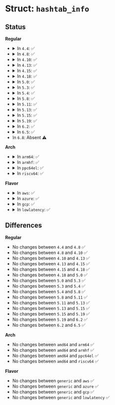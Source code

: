 # Struct: <code>hashtab_info</code>

## Status
<b>Regular</b>
<ul>
<li>
<details>
<summary>In <code>4.4</code>: ✅</summary>

```c
struct hashtab_info {
    u32 slots_used;
    u32 max_chain_len;
};
```
</details>
</li>
<li>
<details>
<summary>In <code>4.8</code>: ✅</summary>

```c
struct hashtab_info {
    u32 slots_used;
    u32 max_chain_len;
};
```
</details>
</li>
<li>
<details>
<summary>In <code>4.10</code>: ✅</summary>

```c
struct hashtab_info {
    u32 slots_used;
    u32 max_chain_len;
};
```
</details>
</li>
<li>
<details>
<summary>In <code>4.13</code>: ✅</summary>

```c
struct hashtab_info {
    u32 slots_used;
    u32 max_chain_len;
};
```
</details>
</li>
<li>
<details>
<summary>In <code>4.15</code>: ✅</summary>

```c
struct hashtab_info {
    u32 slots_used;
    u32 max_chain_len;
};
```
</details>
</li>
<li>
<details>
<summary>In <code>4.18</code>: ✅</summary>

```c
struct hashtab_info {
    u32 slots_used;
    u32 max_chain_len;
};
```
</details>
</li>
<li>
<details>
<summary>In <code>5.0</code>: ✅</summary>

```c
struct hashtab_info {
    u32 slots_used;
    u32 max_chain_len;
};
```
</details>
</li>
<li>
<details>
<summary>In <code>5.3</code>: ✅</summary>

```c
struct hashtab_info {
    u32 slots_used;
    u32 max_chain_len;
};
```
</details>
</li>
<li>
<details>
<summary>In <code>5.4</code>: ✅</summary>

```c
struct hashtab_info {
    u32 slots_used;
    u32 max_chain_len;
};
```
</details>
</li>
<li>
<details>
<summary>In <code>5.8</code>: ✅</summary>

```c
struct hashtab_info {
    u32 slots_used;
    u32 max_chain_len;
};
```
</details>
</li>
<li>
<details>
<summary>In <code>5.11</code>: ✅</summary>

```c
struct hashtab_info {
    u32 slots_used;
    u32 max_chain_len;
};
```
</details>
</li>
<li>
<details>
<summary>In <code>5.13</code>: ✅</summary>

```c
struct hashtab_info {
    u32 slots_used;
    u32 max_chain_len;
};
```
</details>
</li>
<li>
<details>
<summary>In <code>5.15</code>: ✅</summary>

```c
struct hashtab_info {
    u32 slots_used;
    u32 max_chain_len;
};
```
</details>
</li>
<li>
<details>
<summary>In <code>5.19</code>: ✅</summary>

```c
struct hashtab_info {
    u32 slots_used;
    u32 max_chain_len;
};
```
</details>
</li>
<li>
<details>
<summary>In <code>6.2</code>: ✅</summary>

```c
struct hashtab_info {
    u32 slots_used;
    u32 max_chain_len;
};
```
</details>
</li>
<li>
<details>
<summary>In <code>6.5</code>: ✅</summary>

```c
struct hashtab_info {
    u32 slots_used;
    u32 max_chain_len;
};
```
</details>
</li>
<li>
In <code>6.8</code>: Absent ⚠️
</li>
</ul>
<b>Arch</b>
<ul>
<li>
<details>
<summary>In <code>arm64</code>: ✅</summary>

```c
struct hashtab_info {
    u32 slots_used;
    u32 max_chain_len;
};
```
</details>
</li>
<li>
<details>
<summary>In <code>armhf</code>: ✅</summary>

```c
struct hashtab_info {
    u32 slots_used;
    u32 max_chain_len;
};
```
</details>
</li>
<li>
<details>
<summary>In <code>ppc64el</code>: ✅</summary>

```c
struct hashtab_info {
    u32 slots_used;
    u32 max_chain_len;
};
```
</details>
</li>
<li>
<details>
<summary>In <code>riscv64</code>: ✅</summary>

```c
struct hashtab_info {
    u32 slots_used;
    u32 max_chain_len;
};
```
</details>
</li>
</ul>
<b>Flavor</b>
<ul>
<li>
<details>
<summary>In <code>aws</code>: ✅</summary>

```c
struct hashtab_info {
    u32 slots_used;
    u32 max_chain_len;
};
```
</details>
</li>
<li>
<details>
<summary>In <code>azure</code>: ✅</summary>

```c
struct hashtab_info {
    u32 slots_used;
    u32 max_chain_len;
};
```
</details>
</li>
<li>
<details>
<summary>In <code>gcp</code>: ✅</summary>

```c
struct hashtab_info {
    u32 slots_used;
    u32 max_chain_len;
};
```
</details>
</li>
<li>
<details>
<summary>In <code>lowlatency</code>: ✅</summary>

```c
struct hashtab_info {
    u32 slots_used;
    u32 max_chain_len;
};
```
</details>
</li>
</ul>

## Differences
<b>Regular</b>
<ul>
<li>
No changes between <code>4.4</code> and <code>4.8</code> ✅
</li>
<li>
No changes between <code>4.8</code> and <code>4.10</code> ✅
</li>
<li>
No changes between <code>4.10</code> and <code>4.13</code> ✅
</li>
<li>
No changes between <code>4.13</code> and <code>4.15</code> ✅
</li>
<li>
No changes between <code>4.15</code> and <code>4.18</code> ✅
</li>
<li>
No changes between <code>4.18</code> and <code>5.0</code> ✅
</li>
<li>
No changes between <code>5.0</code> and <code>5.3</code> ✅
</li>
<li>
No changes between <code>5.3</code> and <code>5.4</code> ✅
</li>
<li>
No changes between <code>5.4</code> and <code>5.8</code> ✅
</li>
<li>
No changes between <code>5.8</code> and <code>5.11</code> ✅
</li>
<li>
No changes between <code>5.11</code> and <code>5.13</code> ✅
</li>
<li>
No changes between <code>5.13</code> and <code>5.15</code> ✅
</li>
<li>
No changes between <code>5.15</code> and <code>5.19</code> ✅
</li>
<li>
No changes between <code>5.19</code> and <code>6.2</code> ✅
</li>
<li>
No changes between <code>6.2</code> and <code>6.5</code> ✅
</li>
</ul>
<b>Arch</b>
<ul>
<li>
No changes between <code>amd64</code> and <code>arm64</code> ✅
</li>
<li>
No changes between <code>amd64</code> and <code>armhf</code> ✅
</li>
<li>
No changes between <code>amd64</code> and <code>ppc64el</code> ✅
</li>
<li>
No changes between <code>amd64</code> and <code>riscv64</code> ✅
</li>
</ul>
<b>Flavor</b>
<ul>
<li>
No changes between <code>generic</code> and <code>aws</code> ✅
</li>
<li>
No changes between <code>generic</code> and <code>azure</code> ✅
</li>
<li>
No changes between <code>generic</code> and <code>gcp</code> ✅
</li>
<li>
No changes between <code>generic</code> and <code>lowlatency</code> ✅
</li>
</ul>
